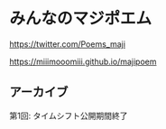 # みんなのマジポエム

https://twitter.com/Poems_maji

https://miiimooomiii.github.io/majipoem

## アーカイブ
第1回: タイムシフト公開期間終了
